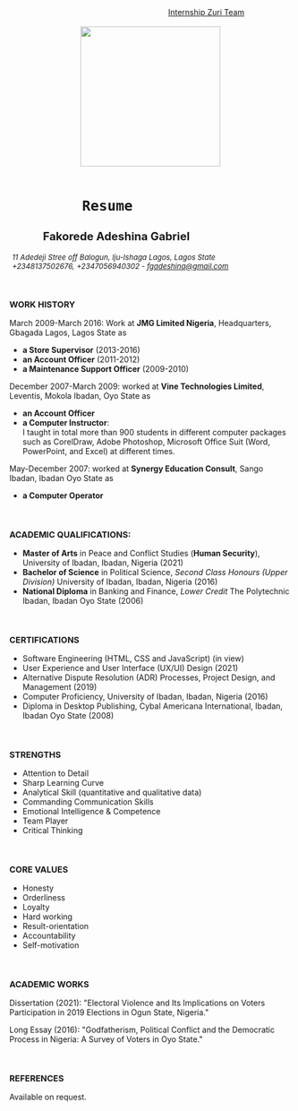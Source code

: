 <!DOCTYPE html>
<html>
<head><title>Fakorede Resume to Join Zuri Team</title></head>
<link rel="preconnect" href="https://fonts.googleapis.com"> 
<link rel="preconnect" href="https://fonts.gstatic.com" crossorigin> 
<link href="https://fonts.googleapis.com/css2?family=Roboto:wght@300&display=swap" rel="stylesheet">
<style>
.font {font-size: 15px;
font-famiy: 'Roboto', sans-serif, monospace;}
#team {font-size: 14px; padding: 0px 0px 0px 200px;}
#font {font-size: 25px; font-family: monospace;
padding: 0px 50px 0px 130px;}
.small-image {width: 250px;}
#off-street {font-size: 13px; padding: 0px 5px 0px 5px;}
#name {font-size: 20px; padding: 0px 20px 0px 60px;}
</style>
<header>
<nav><a id="team" href="https://internship.zuri.team">Internship Zuri Team</a></nav><br>
<img class="small-image" src="https://hng.tech/img/brand-logo.png" alt=""/>
</header>
<body>
<h1 id="font">Resume</h1>
<h2 class="font" id="name">Fakorede Adeshina Gabriel</h2>
<p id="off-street"><em>11 Adedeji Stree off Balogun, Iju-Ishaga Lagos, Lagos State<br> +2348137502676, +2347056940302 - <u>fgadeshina@gmail.com</u></em></p><br>
<h3 class="font">WORK HISTORY</h3>
<p>
March 2009-March 2016: Work at <b>JMG Limited Nigeria</b>, Headquarters, Gbagada Lagos, Lagos State as<br>
<ul><li><b>a Store Supervisor</b> (2013-2016)</li>
<li><b>an Account Officer</b> (2011-2012)</li>
<li><b>a Maintenance Support Officer</b> (2009-2010)</li>
</ul>
</p>
<p>December 2007-March 2009: worked at <b>Vine Technologies Limited</b>, Leventis, Mokola Ibadan, Oyo State as
<ul><li><b>an Account Officer</b></li>
<li><b>a Computer Instructor</b>:</li>I taught in total more than 900 students in 
different computer packages such as CorelDraw, Adobe Photoshop, Microsoft Office Suit
(Word, PowerPoint, and Excel) at different times.</ul></p>
<p>May-December 2007: worked at <b>Synergy Education Consult</b>, Sango Ibadan, Ibadan Oyo State as
<ul><li><b>a Computer Operator</b></li>
</ul></p><br>
<h3 class="font">ACADEMIC QUALIFICATIONS:</h3>
<ul><li><b>Master of Arts</b> in Peace and Conflict Studies (<b>Human Security</b>), University of Ibadan, Ibadan, Nigeria   (2021)</li>
<li><b>Bachelor of Science</b> in Political Science, <em>Second Class Honours (Upper Division)</em> University of Ibadan, Ibadan, Nigeria   (2016)</li>
<li><b>National Diploma</b> in Banking and Finance, <em>Lower Credit</em> The Polytechnic Ibadan, Ibadan Oyo State   (2006)
</li></ul><br>
<h3 class="font">CERTIFICATIONS</h3>
<ul><li>Software Engineering (HTML, CSS and JavaScript)   (in view)</li>
<li>User Experience and User Interface (UX/UI) Design   (2021)</li>
<li>Alternative Dispute Resolution (ADR) Processes, Project Design, and Management   (2019)</li>
<li>Computer Proficiency, University of Ibadan, Ibadan, Nigeria   (2016)</li>
<li>Diploma in Desktop Publishing, Cybal Americana International, Ibadan, Ibadan Oyo State   (2008)</li>
</ul><br>
<h3 class="font">STRENGTHS</h3>
<ul>
<li>Attention to Detail</li>
<li>Sharp Learning Curve</li>
<li>Analytical Skill (quantitative and qualitative data)</li>
<li>Commanding Communication Skills</li>
<li>Emotional Intelligence & Competence</li>
<li>Team Player</li>
<li>Critical Thinking</li>
</ul><br>
<h3 class="font">CORE VALUES</h3>
<ul>
<li>Honesty</li>
<li>Orderliness</li>
<li>Loyalty</li>
<li>Hard working</li>
<li>Result-orientation</li>
<li>Accountability</li>
<li>Self-motivation</li>
</ul><br>
<h3 class="font">ACADEMIC WORKS</h3>
<p>Dissertation (2021):   "Electoral Violence and Its Implications on Voters
 Participation in 2019 Elections in Ogun State, Nigeria."</p>
 <p>Long Essay (2016):   "Godfatherism, Political Conflict and the Democratic Process
 in Nigeria: A Survey of Voters in Oyo State."</p><br>
 <h3 class="font">REFERENCES</h3>
 <p>Available on request.</p>
 </body>
</html>
